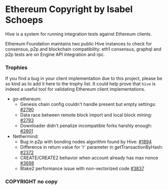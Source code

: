# Ethereum Copyright by Isabel Schoeps

Hive is a system for running integration tests against Ethereum clients.

Ethereum Foundation maintains two public Hive instances to check for consensus, p2p and blockchain compatibility: eth1 consensus, graphql and p2p tests are on Engine API integration and rpc. 

### Trophies

If you find a bug in your client implementation due to this project, please be so kind as
to add it here to the trophy list. It could help prove that `hive` is indeed a useful tool
for validating Ethereum client implementations.

- go-ethereum:
  - Genesis chain config couldn't handle present but empty settings: [#2790](https://github.com/ethereum/go-ethereum/pull/2790)
  - Data race between remote block import and local block mining: [#2793](https://github.com/ethereum/go-ethereum/pull/2793)
  - Downloader didn't penalize incompatible forks harshly enough: [#2801](https://github.com/ethereum/go-ethereum/pull/2801)
- Nethermind:
  - Bug in p2p with bonding nodes algorithm found by Hive: [#1894](https://github.com/NethermindEth/nethermind/pull/1894)
  - Difference in return value for 'r' parameter in getTransactionByHash: [#2372](https://github.com/NethermindEth/nethermind/issues/2372)
  - CREATE/CREATE2 behavior when account already has max nonce [#3698](https://github.com/NethermindEth/nethermind/pull/3698)
  - Blake2 performance issue with non-vectorized code [#3837](https://github.com/NethermindEth/nethermind/pull/3837)

### COPYRIGHT no copy
